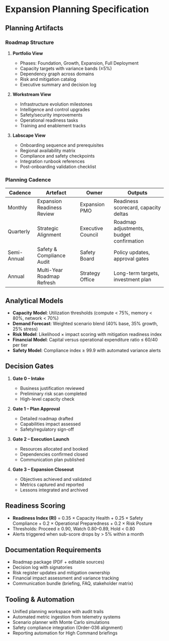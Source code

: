 # Expansion Planning Specification

## Planning Artifacts

### Roadmap Structure

1. **Portfolio View**
   - Phases: Foundation, Growth, Expansion, Full Deployment
   - Capacity targets with variance bands (±5%)
   - Dependency graph across domains
   - Risk and mitigation catalog
   - Executive summary and decision log

2. **Workstream View**
   - Infrastructure evolution milestones
   - Intelligence and control upgrades
   - Safety/security improvements
   - Operational readiness tasks
   - Training and enablement tracks

3. **Labscape View**
   - Onboarding sequence and prerequisites
   - Regional availability matrix
   - Compliance and safety checkpoints
   - Integration runbook references
   - Post-onboarding validation checklist

### Planning Cadence

| Cadence | Artefact | Owner | Outputs |
| --- | --- | --- | --- |
| Monthly | Expansion Readiness Review | Expansion PMO | Readiness scorecard, capacity deltas |
| Quarterly | Strategic Alignment | Executive Council | Roadmap adjustments, budget confirmation |
| Semi-Annual | Safety & Compliance Audit | Safety Board | Policy updates, approval gates |
| Annual | Multi-Year Roadmap Refresh | Strategy Office | Long-term targets, investment plan |

## Analytical Models

- **Capacity Model**: Utilization thresholds (compute < 75%, memory < 80%, network < 70%)
- **Demand Forecast**: Weighted scenario blend (40% base, 35% growth, 25% stress)
- **Risk Model**: Likelihood × impact scoring with mitigation readiness index
- **Financial Model**: Capital versus operational expenditure ratio ≤ 60/40 per tier
- **Safety Model**: Compliance index ≥ 99.9 with automated variance alerts

## Decision Gates

1. **Gate 0 – Intake**
   - Business justification reviewed
   - Preliminary risk scan completed
   - High-level capacity check

2. **Gate 1 – Plan Approval**
   - Detailed roadmap drafted
   - Capabilities impact assessed
   - Safety/regulatory sign-off

3. **Gate 2 – Execution Launch**
   - Resources allocated and booked
   - Dependencies confirmed closed
   - Communication plan published

4. **Gate 3 – Expansion Closeout**
   - Objectives achieved and validated
   - Metrics captured and reported
   - Lessons integrated and archived

## Readiness Scoring

- **Readiness Index (RI)** = 0.35 × Capacity Health + 0.25 × Safety Compliance + 0.2 × Operational Preparedness + 0.2 × Risk Posture
- Thresholds: Proceed ≥ 0.90, Watch 0.80–0.89, Hold < 0.80
- Alerts triggered when sub-score drops by > 5% within a month

## Documentation Requirements

- Roadmap package (PDF + editable sources)
- Decision log with signatories
- Risk register updates and mitigation ownership
- Financial impact assessment and variance tracking
- Communication bundle (briefing, FAQ, stakeholder matrix)

## Tooling & Automation

- Unified planning workspace with audit trails
- Automated metric ingestion from telemetry systems
- Scenario planner with Monte Carlo simulations
- Safety compliance integration (Order-036 alignment)
- Reporting automation for High Command briefings
